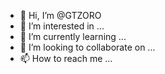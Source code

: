 - 👋 Hi, I’m @GTZORO
- 👀 I’m interested in ...
- 🌱 I’m currently learning ...
- 💞️ I’m looking to collaborate on ...
- 📫 How to reach me ...

<!---
GTZORO/GTZORO is a ✨ special ✨ repository because its `README.md` (this file) appears on your GitHub profile.
You can click the Preview link to take a look at your changes.
--->
